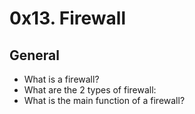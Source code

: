 # 0x13. Firewall

## General

<ul>
<li>What is a firewall?</li>
<li>What are the 2 types of firewall:</li>
<li>What is the main function of a firewall?</li>
</ul>
